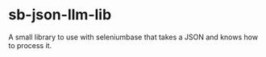 # sb-json-llm-lib
A small library to use with seleniumbase that takes a JSON and knows how to process it.
